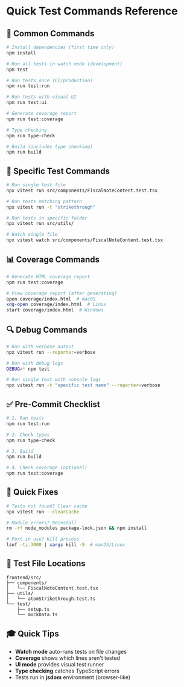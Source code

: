 # Quick Test Commands Reference

## 🚀 Common Commands

```bash
# Install dependencies (first time only)
npm install

# Run all tests in watch mode (development)
npm test

# Run tests once (CI/production)
npm run test:run

# Run tests with visual UI
npm run test:ui

# Generate coverage report
npm run test:coverage

# Type checking
npm run type-check

# Build (includes type checking)
npm run build
```

## 🎯 Specific Test Commands

```bash
# Run single test file
npx vitest run src/components/FiscalNoteContent.test.tsx

# Run tests matching pattern
npx vitest run -t "strikethrough"

# Run tests in specific folder
npx vitest run src/utils/

# Watch single file
npx vitest watch src/components/FiscalNoteContent.test.tsx
```

## 📊 Coverage Commands

```bash
# Generate HTML coverage report
npm run test:coverage

# View coverage report (after generating)
open coverage/index.html  # macOS
xdg-open coverage/index.html  # Linux
start coverage/index.html  # Windows
```

## 🔍 Debug Commands

```bash
# Run with verbose output
npx vitest run --reporter=verbose

# Run with debug logs
DEBUG=* npm test

# Run single test with console logs
npx vitest run -t "specific test name" --reporter=verbose
```

## ✅ Pre-Commit Checklist

```bash
# 1. Run tests
npm run test:run

# 2. Check types
npm run type-check

# 3. Build
npm run build

# 4. Check coverage (optional)
npm run test:coverage
```

## 🚨 Quick Fixes

```bash
# Tests not found? Clear cache
npx vitest run --clearCache

# Module errors? Reinstall
rm -rf node_modules package-lock.json && npm install

# Port in use? Kill process
lsof -ti:3000 | xargs kill -9  # macOS/Linux
```

## 📝 Test File Locations

```
frontend/src/
├── components/
│   └── FiscalNoteContent.test.tsx
├── utils/
│   └── atomStrikethrough.test.ts
└── test/
    ├── setup.ts
    └── mockData.ts
```

## 🎓 Quick Tips

- **Watch mode** auto-runs tests on file changes
- **Coverage** shows which lines aren't tested
- **UI mode** provides visual test runner
- **Type checking** catches TypeScript errors
- Tests run in **jsdom** environment (browser-like)
